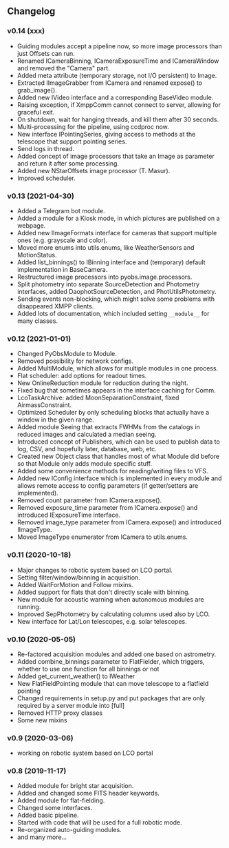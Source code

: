 ## Changelog

### v0.14 (xxx)
* Guiding modules accept a pipeline now, so more image processors than just Offsets can run.
* Renamed ICameraBinning, ICameraExposureTime and ICameraWindow and removed the "Camera" part.
* Added meta attribute (temporary storage, not I/O persistent) to Image.
* Extracted IImageGrabber from ICamera and renamed expose() to grab_image().
* Added new IVideo interface and a corresponding BaseVideo module.
* Raising exception, if XmppComm cannot connect to server, allowing for graceful exit.
* On shutdown, wait for hanging threads, and kill them after 30 seconds.
* Multi-processing for the pipeline, using ccdproc now.
* New interface IPointingSeries, giving access to methods at the telescope that support pointing series.
* Send logs in thread.
* Added concept of image processors that take an Image as parameter and return it after some processing.
* Added new NStarOffsets image processor (T. Masur).
* Improved scheduler.


### v0.13 (2021-04-30)
* Added a Telegram bot module.
* Added a module for a Kiosk mode, in which pictures are published on a webpage.
* Added new IImageFormats interface for cameras that support multiple ones (e.g. grayscale and color).
* Moved more enums into utils.enums, like WeatherSensors and MotionStatus.
* Added list_binnings() to IBinning interface and (temporary) default implementation in BaseCamera.
* Restructured image processors into pyobs.image.processors.
* Split photometry into separate SourceDetection and Photometry interfaces, added DaophotSourceDetection, and 
  PhotUtilsPhotometry.
* Sending events non-blocking, which might solve some problems with disappeared XMPP clients.
* Added lots of documentation, which included setting `__module__` for many classes.


### v0.12 (2021-01-01)

* Changed PyObsModule to Module.
* Removed possibility for network configs.
* Added MultiModule, which allows for multiple modules in one process.
* Flat scheduler: add options for readout times.
* New OnlineReduction module for reduction during the night.
* Fixed bug that sometimes appears in the interface caching for Comm.
* LcoTaskArchive: added MoonSeparationConstraint, fixed AirmassConstraint.
* Optimized Scheduler by only scheduling blocks that actually have a window in the given range.
* Added module Seeing that extracts FWHMs from the catalogs in reduced images and calculated a median seeing.
* Introduced concept of Publishers, which can be used to publish data to log, CSV, and hopefully later, database, 
  web, etc.
* Created new Object class that handles most of what Module did before so that Module only adds module specific stuff.
* Added some convenience methods for reading/writing files to VFS.
* Added new IConfig interface which is implemented in every module and allows remote access to config parameters 
  (if getter/setters are implemented).
* Removed count parameter from ICamera.expose().
* Removed exposure_time parameter from ICamera.expose() and introduced IExposureTime interface.
* Removed image_type parameter from ICamera.expose() and introduced IImageType.
* Moved ImageType enumerator from ICamera to utils.enums.


### v0.11 (2020-10-18)

* Major changes to robotic system based on LCO portal.
* Setting filter/window/binning in acquisition.
* Added WaitForMotion and Follow mixins.
* Added support for flats that don't directly scale with binning.
* New module for acoustic warning when autonomous modules are running.
* Improved SepPhotometry by calculating columns used also by LCO.
* New interface for Lat/Lon telescopes, e.g. solar telescopes.


### v0.10 (2020-05-05)

* Re-factored acquisition modules and added one based on astrometry.
* Added combine_binnings parameter to FlatFielder, which triggers, whether to use one function for all binnings or not
* Added get_current_weather() to IWeather
* New FlatFieldPointing module that can move telescope to a flatfield pointing
* Changed requirements in setup.py and put packages that are only required by a server module into [full]
* Removed HTTP proxy classes
* Some new mixins


### v0.9 (2020-03-06)

* working on robotic system based on LCO portal


### v0.8 (2019-11-17)

* Added module for bright star acquisition.
* Added and changed some FITS header keywords.
* Added module for flat-fielding.
* Changed some interfaces.
* Added basic pipeline.
* Started with code that will be used for a full robotic mode.
* Re-organized auto-guiding modules.
* and many more...